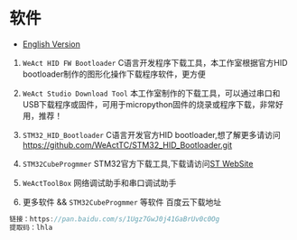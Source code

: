 # 软件

* [English Version](./README.md)

1. `WeAct HID FW Bootloader` C语言开发程序下载工具，本工作室根据官方HID bootloader制作的图形化操作下载程序软件，更方便

2. `WeAct Studio Download Tool` 本工作室制作的下载工具，可以通过串口和USB下载程序或固件，可用于micropython固件的烧录或程序下载，非常好用，推荐！

3. `STM32_HID_Bootloader` C语言开发官方HID bootloader,想了解更多请访问
 <https://github.com/WeActTC/STM32_HID_Bootloader.git>

4. `STM32CubeProgmmer` STM32官方下载工具,下载请访问[ST WebSite](https://www.st.com/content/st_com/en/products/development-tools/software-development-tools/stm32-software-development-tools/stm32-programmers/stm32cubeprog.html)

5. `WeActToolBox` 网络调试助手和串口调试助手

6. 更多软件 && `STM32CubeProgmmer` 等软件 百度云下载地址

``` c
链接：https://pan.baidu.com/s/1Ugz7GwJ0j41GaBrUv0c0Og 
提取码：lhla
```
